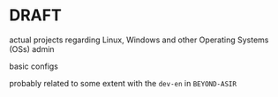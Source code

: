 # DRAFT

actual projects regarding Linux, Windows and other Operating Systems (OSs) admin

basic configs

probably related to some extent with the `dev-en` in `BEYOND-ASIR`
